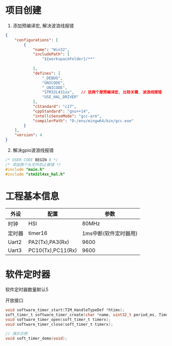 # 项目创建

1. 添加预编译宏, 解决波浪线报错

```json
{
    "configurations": [
        {
            "name": "Win32",
            "includePath": [
                "${workspaceFolder}/**"
               
            ],
            "defines": [
                "_DEBUG",
                "UNICODE",
                "_UNICODE",
                "STM32L431xx",   // 这两个是预编译宏, 比较关键, 波浪线报错
                "USE_HAL_DRIVER"
            ],
            "cStandard": "c17",
            "cppStandard": "gnu++14",
            "intelliSenseMode": "gcc-arm",
            "compilerPath": "D:/env/mingw64/bin/gcc.exe"
        }
    ],
    "version": 4
}
```

2. 解决gpio波浪线报错

```c
/* USER CODE BEGIN 0 */
/* 添加两个头文件防止报错 */
#include "main.h"
#include "stm32l4xx_hal.h"
```

# 工程基本信息

| 外设   | 配置              | 参数                  |
| ------ | ----------------- | --------------------- |
| 时钟   | HSI               | 80MHz                 |
| 定时器 | timer16           | 1ms中断(软件定时器用) |
| Uart2  | PA2(Tx),PA3(Rx)   | 9600                  |
| Uart3  | PC10(Tx),PC11(Rx) | 9600                  |

# 软件定时器

软件定时器数量默认5

开放接口
 
``` c
void software_timer_start(TIM_HandleTypeDef *htimx);
soft_timer_t software_timer_create(char *name, uint32_t period_ms, TimerCallback callback);
void software_timer_open(soft_timer_t timerx);
void software_timer_close(soft_timer_t timerx);

// 演示示例
void soft_timer_demo(void);
```